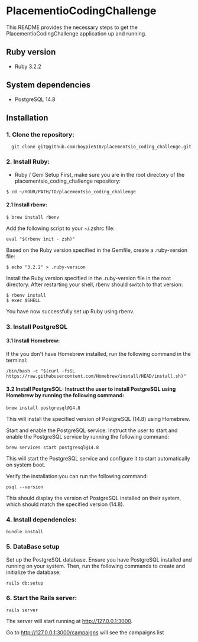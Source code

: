 # PlacementioCodingChallenge

This README provides the necessary steps to get the PlacementioCodingChallenge application up and running.

## Ruby version

- Ruby 3.2.2

## System dependencies

- PostgreSQL 14.8

## Installation

### 1. Clone the repository:

```shell
  git clone git@github.com:boypie510/placementsio_coding_challenge.git
```

### 2. Install Ruby:

- Ruby / Gem Setup
First, make sure you are in the root directory of the placementsio_coding_challenge repository:

```shell
$ cd ~/YOUR/PATH/TO/placementsio_coding_challenge
```

#### 2.1 Install rbenv:

```shell
$ brew install rbenv
```

Add the following script to your ~/.zshrc file:
```shell
eval "$(rbenv init - zsh)"
```

Based on the Ruby version specified in the Gemfile, create a .ruby-version file:

```
$ echo "3.2.2" > .ruby-version
```
Install the Ruby version specified in the .ruby-version file in the root directory. After restarting your shell, rbenv should switch to that version:

```shell
$ rbenv install
$ exec $SHELL
```
You have now successfully set up Ruby using rbenv.

### 3. Install PostgreSQL

#### 3.1 Install Homebrew:

If the you don't have Homebrew installed, run the following command in the terminal:
```shell
/bin/bash -c "$(curl -fsSL https://raw.githubusercontent.com/Homebrew/install/HEAD/install.sh)"
```

#### 3.2 Install PostgreSQL: Instruct the user to install PostgreSQL using Homebrew by running the following command:

```shell
brew install postgresql@14.8
```
This will install the specified version of PostgreSQL (14.8) using Homebrew.

Start and enable the PostgreSQL service: Instruct the user to start and enable the PostgreSQL service by running the following command:
```shell
brew services start postgresql@14.8
```
This will start the PostgreSQL service and configure it to start automatically on system boot.

Verify the installation:you can run the following command:
```shell
psql --version
```
This should display the version of PostgreSQL installed on their system, which should match the specified version (14.8).

### 4. Install dependencies:

```shell
bundle install
```

### 5. DataBase setup

Set up the PostgreSQL database. Ensure you have PostgreSQL installed and running on your system. Then, run the following commands to create and initialize the database:

```shell
rails db:setup
```

### 6. Start the Rails server:

```shell
rails server
```

The server will start running at http://127.0.0.1:3000.

Go to http://127.0.0.1:3000/campaigns will see the campaigns list 

